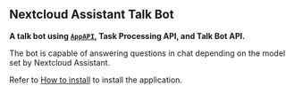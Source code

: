 ## Nextcloud Assistant Talk Bot

**A talk bot using [`AppAPI`](https://github.com/cloud-py-api/app_api), Task Processing API, and Talk Bot API.**

The bot is capable of answering questions in chat depending on the model set by Nextcloud Assistant.

Refer to [How to install](https://github.com/edward-ly/assistant-talk-bot/blob/main/HOW_TO_INSTALL.md) to install the application.
